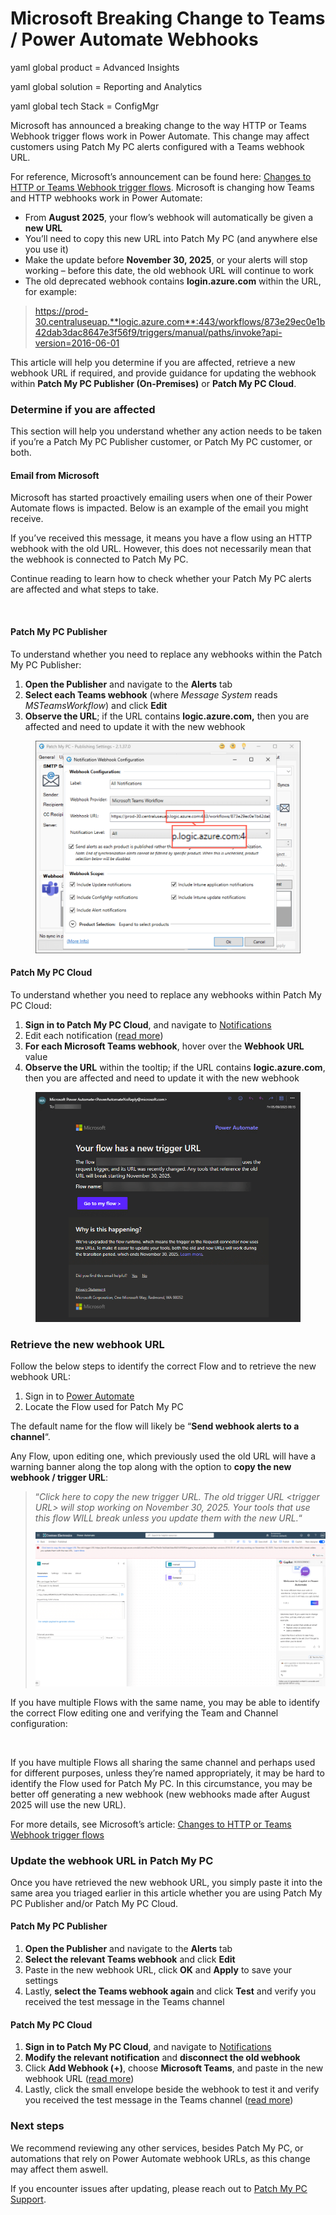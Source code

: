 # Microsoft Breaking Change to Teams / Power Automate Webhooks

yaml global product = Advanced Insights

yaml global solution = Reporting and Analytics

yaml global tech Stack = ConfigMgr

Microsoft has announced a breaking change to the way HTTP or Teams Webhook trigger flows work in Power Automate. This change may affect customers using Patch My PC alerts configured with a Teams webhook URL.

For reference, Microsoft’s announcement can be found here: [Changes to HTTP or Teams Webhook trigger flows](https://learn.microsoft.com/en-us/troubleshoot/power-platform/power-automate/flow-run-issues/triggers-troubleshoot?tabs=new-designer\&utm_source=chatgpt.com#changes-to-http-or-teams-webhook-trigger-flows). Microsoft is changing how Teams and HTTP webhooks work in Power Automate:

* From **August 2025**, your flow’s webhook will automatically be given a **new URL**
* You’ll need to copy this new URL into Patch My PC (and anywhere else you use it)
* Make the update before **November 30, 2025**, or your alerts will stop working – before this date, the old webhook URL will continue to work
* The old deprecated webhook contains **login.azure.com** within the URL, for example:

> https://prod-30.centraluseuap.**logic.azure.com**:443/workflows/873e29ec0e1b42dab3dac8647e3f56f9/triggers/manual/paths/invoke?api-version=2016-06-01

This article will help you determine if you are affected, retrieve a new webhook URL if required, and provide guidance for updating the webhook within **Patch My PC Publisher (On-Premises)** or **Patch My PC Cloud**.

### Determine if you are affected <a href="#h-determine-if-you-are-affected" id="h-determine-if-you-are-affected"></a>

This section will help you understand whether any action needs to be taken if you’re a Patch My PC Publisher customer, or Patch My PC customer, or both.

#### Email from Microsoft <a href="#h-email-from-microsoft" id="h-email-from-microsoft"></a>

Microsoft has started proactively emailing users when one of their Power Automate flows is impacted. Below is an example of the email you might receive.

If you’ve received this message, it means you have a flow using an HTTP webhook with the old URL. However, this does not necessarily mean that the webhook is connected to Patch My PC.

Continue reading to learn how to check whether your Patch My PC alerts are affected and what steps to take.

<figure><img src="../../../.gitbook/assets/https___patchmypc.com_app_uploads_2025_09_Cloud-Flow-oldurl2-1024x596.jpeg" alt=""><figcaption></figcaption></figure>

#### Patch My PC Publisher <a href="#h-patch-my-pc-publisher" id="h-patch-my-pc-publisher"></a>

To understand whether you need to replace any webhooks within the Patch My PC Publisher:

1. **Open the Publisher** and navigate to the **Alerts** tab
2. **Select each Teams webhook** (where _Message System_ reads _MSTeamsWorkflow_) and click **Edit**
3. **Observe the URL**; if the URL contains **logic.azure.com,** then you are affected and need to update it with the new webhook

<figure><img src="../../../.gitbook/assets/https___patchmypc.com_app_uploads_2025_09_Publisher-Flow-oldurl-1024x821.png" alt=""><figcaption></figcaption></figure>

#### Patch My PC Cloud <a href="#h-patch-my-pc-cloud" id="h-patch-my-pc-cloud"></a>

To understand whether you need to replace any webhooks within Patch My PC Cloud:

1. **Sign in to Patch My PC Cloud**, and navigate to [Notifications](https://portal.patchmypc.com/settings/notifications)
2. Edit each notification ([read more](https://docs.patchmypc.com/patch-my-pc-cloud/cloud-administration/manage-cloud-notifications/modify-a-cloud-notification))
3. **For each Microsoft Teams webhook**, hover over the **Webhook URL** value
4. **Observe the URL** within the tooltip; if the URL contains **logic.azure.com**, then you are affected and need to update it with the new webhook

<figure><img src="../../../.gitbook/assets/https___patchmypc.com_app_uploads_2025_09_Msft-flow-email.png" alt=""><figcaption></figcaption></figure>

### Retrieve the new webhook URL <a href="#h-retrieve-the-new-webhook-url" id="h-retrieve-the-new-webhook-url"></a>

Follow the below steps to identify the correct Flow and to retrieve the new webhook URL:

1. Sign in to [Power Automate](https://make.powerautomate.com/)
2. Locate the Flow used for Patch My PC

The default name for the flow will likely be “**Send webhook alerts to a channel**“.

Any Flow, upon editing one, which previously used the old URL will have a warning banner along the top along with the option to **copy the new webhook / trigger URL**:

> “_Click here to copy the new trigger URL. The old trigger URL \<trigger URL> will stop working on November 30, 2025. Your tools that use this flow WILL break unless you update them with the new URL._“
>
> ![](../../../.gitbook/assets/Flow-warning-oldurl-1024x543.png)

If you have multiple Flows with the same name, you may be able to identify the correct Flow editing one and verifying the Team and Channel configuration:

<figure><img src="../../../.gitbook/assets/https___patchmypc.com_app_uploads_2025_09_Flow-identifychannel-1024x546.jpeg" alt=""><figcaption></figcaption></figure>

If you have multiple Flows all sharing the same channel and perhaps used for different purposes, unless they’re named appropriately, it may be hard to identify the Flow used for Patch My PC. In this circumstance, you may be better off generating a new webhook (new webhooks made after August 2025 will use the new URL).

For more details, see Microsoft’s article: [Changes to HTTP or Teams Webhook trigger flows](https://learn.microsoft.com/en-us/troubleshoot/power-platform/power-automate/flow-run-issues/triggers-troubleshoot?tabs=new-designer\&utm_source=chatgpt.com#changes-to-http-or-teams-webhook-trigger-flows)

### Update the webhook URL in Patch My PC <a href="#h-update-the-webhook-url-in-patch-my-pc" id="h-update-the-webhook-url-in-patch-my-pc"></a>

Once you have retrieved the new webhook URL, you simply paste it into the same area you triaged earlier in this article whether you are using Patch My PC Publisher and/or Patch My PC Cloud.

#### Patch My PC Publisher <a href="#h-patch-my-pc-publisher-0" id="h-patch-my-pc-publisher-0"></a>

1. **Open the Publisher** and navigate to the **Alerts** tab
2. **Select the relevant Teams webhook** and click **Edit**
3. Paste in the new webhook URL, click **OK** and **Apply** to save your settings
4. Lastly, **select the Teams webhook again** and click **Test** and verify you received the test message in the Teams channel

#### Patch My PC Cloud <a href="#h-patch-my-pc-cloud-0" id="h-patch-my-pc-cloud-0"></a>

1. **Sign in to Patch My PC Cloud**, and navigate to [Notifications](https://portal.patchmypc.com/settings/notifications)
2. **Modify the relevant notification** and **disconnect the old webhook**
3. Click **Add Webhook (+)**, choose **Microsoft Teams**, and paste in the new webhook URL ([read more](https://docs.patchmypc.com/patch-my-pc-cloud/cloud-administration/manage-cloud-notifications/create-a-microsoft-teams-webhook-notification-in-cloud))
4. Lastly, click the small envelope beside the webhook to test it and verify you received the test message in the Teams channel ([read more](https://docs.patchmypc.com/patch-my-pc-cloud/cloud-administration/manage-cloud-notifications/cloud-notifications-reference/test-a-microsoft-teams-webhook-notification-in-cloud))

### Next steps <a href="#h-next-steps" id="h-next-steps"></a>

We recommend reviewing any other services, besides Patch My PC, or automations that rely on Power Automate webhook URLs, as this change may affect them aswell.

If you encounter issues after updating, please reach out to [Patch My PC Support](https://patchmypc.com/technical-support/).
